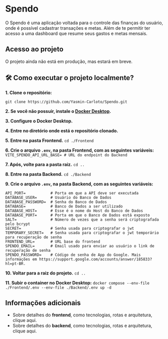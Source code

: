 # Spendo 
O Spendo é uma aplicação voltada para o controle das finanças do usuário, onde é possível cadastrar transações e metas. Além de te permitir ter acesso a uma dashboard que resume seus gastos e metas mensais.

## Acesso ao projeto
O projeto ainda não está em produção, mas estará em breve.

## 🛠️ Como executar o projeto localmente?
**1. Clone o repositório:**
```
git clone https://github.com/Yasmin-Carloto/Spendo.git
```

**2. Se você não possuir, instale o [Docker Desktop](https://www.docker.com/products/docker-desktop/).**

**3. Configure o Docker Desktop.**

**4. Entre no diretório onde está o repositório clonado.**

**5. Entre na pasta Frontend.**
    ```
    cd ./Frontend
    ```

**6. Crie o arquivo `.env`, na pasta Frontend, com as seguintes variáveis:**
    ```
    VITE_SPENDO_API_URL_BASE= # URL do endpoint do Backend
    ```

**7. Após, volte para a pasta raiz.**
    ```
    cd ..
    ```

**8. Entre na pasta Backend.**
    ```
    cd ./Backend
    ```

**9. Crie o arquivo `.env`, na pasta Backend, com as seguintes variáveis:**
```
API_PORT=           # Porta em que a API deve ser executada
DATABASE_USER=      # Usuário do Banco de Dados
DATABASE_PASSWORD=  # Senha do Banco de Dados
DATABASE=           # Banco de Dados a ser utilizado
DATABASE_HOST=      # Esse é o nome do Host do Banco de Dados
DATABASE_PORT=      # Porta em que o Banco de Dados está exposto
SALT=               # Número de vezes que a senha será criptografada pelo bcrypt
SECRET=             # Senha usada para criptografar o jwt
TEMPORARY_SECRET=   # Senha usada para criptografar o jwt temporário para recuperação de senha
FRONTEND_URL=       # URL base do frontend
SPENDO_EMAIL=       # Email usado para enviar ao usuário o link de recuperação de senha
SPENDO_PASSWORD=    # Código de senha de App do Google. Mais informações em https://support.google.com/accounts/answer/185833?hl=pt-BR.
```

**10. Voltar para a raiz do projeto.**
    ```
    cd ..
    ```

**11. Subir o container no Docker Desktop:**
    ```
    docker compose --env-file ./Frontend/.env --env-file ./Backend/.env up -d
    ```

## Informações adicionais
- Sobre detalhes do **frontend**, como tecnologias, rotas e arquitetura, clique aqui.
- Sobre detalhes do **backend**, como tecnologias, rotas e arquitetura, clique aqui.